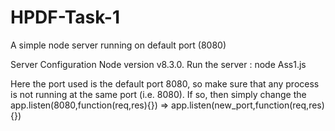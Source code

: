 # HPDF-Task-1
A simple node server running on default port (8080)

Server Configuration Node version v8.3.0. 
Run the server : node Ass1.js

Here the port used is the default port 8080, so make sure that any process is not running at the same port (i.e. 8080). 
If so, then simply change the app.listen(8080,function(req,res){}) => app.listen(new_port,function(req,res){})
